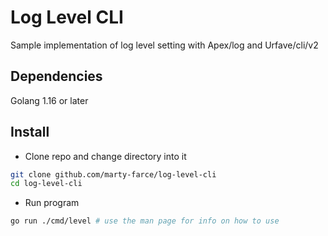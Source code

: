 # Log Level CLI

Sample implementation of log level setting with Apex/log and Urfave/cli/v2

## Dependencies

Golang 1.16 or later

## Install

* Clone repo and change directory into it

``` bash
git clone github.com/marty-farce/log-level-cli
cd log-level-cli
```

* Run program

``` bash
go run ./cmd/level # use the man page for info on how to use
```
